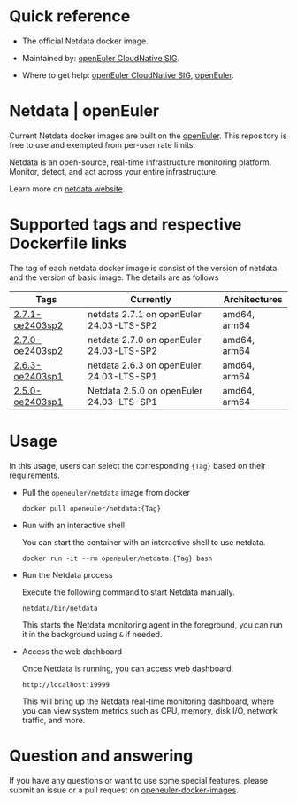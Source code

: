 # Quick reference

- The official Netdata docker image.

- Maintained by: [openEuler CloudNative SIG](https://gitee.com/openeuler/cloudnative).

- Where to get help: [openEuler CloudNative SIG](https://gitee.com/openeuler/cloudnative), [openEuler](https://gitee.com/openeuler/community).

# Netdata | openEuler
Current Netdata docker images are built on the [openEuler](https://repo.openeuler.org/). This repository is free to use and exempted from per-user rate limits.

Netdata is an open-source, real-time infrastructure monitoring platform. Monitor, detect, and act across your entire infrastructure.

Learn more on [netdata website](https://netdata.org/docs/latest/introduction/index.html).

# Supported tags and respective Dockerfile links
The tag of each netdata docker image is consist of the version of netdata and the version of basic image. The details are as follows

| Tags                                                                                                                             | Currently                                |  Architectures|
|----------------------------------------------------------------------------------------------------------------------------------|------------------------------------------|--|
|[2.7.1-oe2403sp2](https://gitee.com/openeuler/openeuler-docker-images/blob/master/Others/netdata/2.7.1/24.03-lts-sp2/Dockerfile) | netdata 2.7.1 on openEuler 24.03-LTS-SP2 | amd64, arm64 |
|[2.7.0-oe2403sp2](https://gitee.com/openeuler/openeuler-docker-images/blob/master/Others/netdata/2.7.0/24.03-lts-sp2/Dockerfile) | netdata 2.7.0 on openEuler 24.03-LTS-SP2 | amd64, arm64 |
|[2.6.3-oe2403sp1](https://gitee.com/openeuler/openeuler-docker-images/blob/master/Others/netdata/2.6.3/24.03-lts-sp1/Dockerfile) | netdata 2.6.3 on openEuler 24.03-LTS-SP1 | amd64, arm64 |
| [2.5.0-oe2403sp1](https://gitee.com/openeuler/openeuler-docker-images/blob/master/Others/netdata/2.5.0/24.03-lts-sp1/Dockerfile) | Netdata 2.5.0 on openEuler 24.03-LTS-SP1 | amd64, arm64 |

# Usage
In this usage, users can select the corresponding `{Tag}`  based on their requirements.

- Pull the `openeuler/netdata` image from docker

	```
	docker pull openeuler/netdata:{Tag}
	```
 
- Run with an interactive shell

    You can start the container with an interactive shell to use netdata.
    ```
    docker run -it --rm openeuler/netdata:{Tag} bash
    ```
    
- Run the Netdata process

    Execute the following command to start Netdata manually.
	```
	netdata/bin/netdata
	```
 	This starts the Netdata monitoring agent in the foreground, you can run it in the background using `&` if needed.

- Access the web dashboard
   
    Once Netdata is running, you can access web dashboard. 
	```
	http://localhost:19999
	```
    This will bring up the Netdata real-time monitoring dashboard, where you can view system metrics such as CPU, memory, disk I/O, network traffic, and more.

# Question and answering
If you have any questions or want to use some special features, please submit an issue or a pull request on [openeuler-docker-images](https://gitee.com/openeuler/openeuler-docker-images).